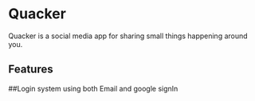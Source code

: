 # Quacker
Quacker is a social media app for sharing small things happening around you.

## Features

##Login system using both Email and google signIn


